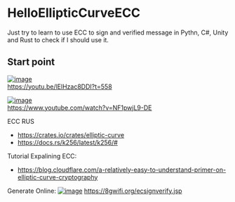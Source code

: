 # HelloEllipticCurveECC
Just try to learn to use ECC to sign and verified message in Pythn, C#, Unity and Rust to check if I should use it.





## Start point
[![image](https://github.com/EloiStree/2024_07_01_HelloUnityDroneSoccerMons/assets/20149493/f3140552-6b60-49da-9beb-a69b69c37285)](https://youtu.be/lElHzac8DDI?t=558)  
https://youtu.be/lElHzac8DDI?t=558  

[![image](https://github.com/EloiStree/2024_07_01_HelloUnityDroneSoccerMons/assets/20149493/9545f199-58e8-433f-b6c9-14a97f7bc38e)](https://www.youtube.com/watch?v=NF1pwjL9-DE)  
https://www.youtube.com/watch?v=NF1pwjL9-DE  


ECC RUS
- https://crates.io/crates/elliptic-curve
- https://docs.rs/k256/latest/k256/#

Tutorial Expalining ECC:
- https://blog.cloudflare.com/a-relatively-easy-to-understand-primer-on-elliptic-curve-cryptography


Generate Online:
[![image](https://github.com/EloiStree/HelloEllipticCurveECC/assets/20149493/62527f46-29d1-4d7e-9d66-6a152cdcd8b0)](https://8gwifi.org/ecsignverify.jsp)
https://8gwifi.org/ecsignverify.jsp

